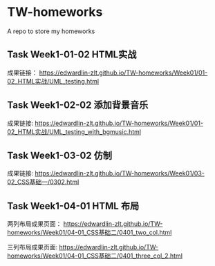 # TW-homeworks
A repo to store my homeworks

## Task Week1-01-02 HTML实战
成果链接： <https://edwardlin-zlt.github.io/TW-homeworks/Week01/01-02_HTML实战/UML_testing.html>

## Task Week1-02-02 添加背景音乐
成果链接: <https://edwardlin-zlt.github.io/TW-homeworks/Week01/01-02_HTML实战/UML_testing_with_bgmusic.html>

## Task Week1-03-02 仿制
成果链接: <https://edwardlin-zlt.github.io/TW-homeworks/Week01/03-02_CSS基础一/0302.html>

## Task Week1-04-01 HTML 布局
两列布局成果页面： <https://edwardlin-zlt.github.io/TW-homeworks/Week01/04-01_CSS基础二/0401_two_col.html>

三列布局成果页面: <https://edwardlin-zlt.github.io/TW-homeworks/Week01/04-01_CSS基础二/0401_three_col_2.html>
